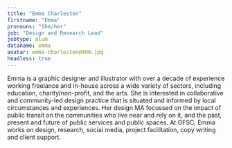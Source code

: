 ```yaml
---
title: "Emma Charleston"
firstname: "Emma"
pronouns: "She/her"
job: "Design and Research Lead"
jobtype: alum
dataname: emma
avatar: emma-charleston@400.jpg
headless: true
---
```


Emma is a graphic designer and illustrator with over a decade of experience working freelance and in-house across a wide variety of sectors, including education, charity/non-profit, and the arts. She is interested in collaborative and community-led design practice that is situated and informed by local circumstances and experiences. Her design MA focussed on the impact of public transit on the communities who live near and rely on it, and the past, present and future of public services and public spaces. At GFSC, Emma works on design, research, social media, project facilitation, copy writing and client support.
